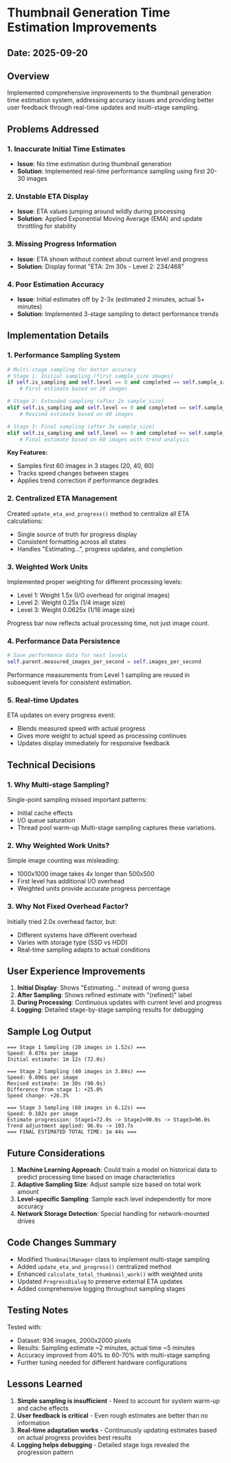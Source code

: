 # Thumbnail Generation Time Estimation Improvements

## Date: 2025-09-20

## Overview
Implemented comprehensive improvements to the thumbnail generation time estimation system, addressing accuracy issues and providing better user feedback through real-time updates and multi-stage sampling.

## Problems Addressed

### 1. Inaccurate Initial Time Estimates
- **Issue**: No time estimation during thumbnail generation
- **Solution**: Implemented real-time performance sampling using first 20-30 images

### 2. Unstable ETA Display
- **Issue**: ETA values jumping around wildly during processing
- **Solution**: Applied Exponential Moving Average (EMA) and update throttling for stability

### 3. Missing Progress Information
- **Issue**: ETA shown without context about current level and progress
- **Solution**: Display format "ETA: 2m 30s - Level 2: 234/468"

### 4. Poor Estimation Accuracy
- **Issue**: Initial estimates off by 2-3x (estimated 2 minutes, actual 5+ minutes)
- **Solution**: Implemented 3-stage sampling to detect performance trends

## Implementation Details

### 1. Performance Sampling System

```python
# Multi-stage sampling for better accuracy
# Stage 1: Initial sampling (first sample_size images)
if self.is_sampling and self.level == 0 and completed == self.sample_size:
    # First estimate based on 20 images

# Stage 2: Extended sampling (after 2x sample_size)
elif self.is_sampling and self.level == 0 and completed == self.sample_size * 2:
    # Revised estimate based on 40 images

# Stage 3: Final sampling (after 3x sample_size)
elif self.is_sampling and self.level == 0 and completed >= self.sample_size * 3:
    # Final estimate based on 60 images with trend analysis
```

**Key Features:**
- Samples first 60 images in 3 stages (20, 40, 60)
- Tracks speed changes between stages
- Applies trend correction if performance degrades

### 2. Centralized ETA Management

Created `update_eta_and_progress()` method to centralize all ETA calculations:
- Single source of truth for progress display
- Consistent formatting across all states
- Handles "Estimating...", progress updates, and completion

### 3. Weighted Work Units

Implemented proper weighting for different processing levels:
- Level 1: Weight 1.5x (I/O overhead for original images)
- Level 2: Weight 0.25x (1/4 image size)
- Level 3: Weight 0.0625x (1/16 image size)

Progress bar now reflects actual processing time, not just image count.

### 4. Performance Data Persistence

```python
# Save performance data for next levels
self.parent.measured_images_per_second = self.images_per_second
```

Performance measurements from Level 1 sampling are reused in subsequent levels for consistent estimation.

### 5. Real-time Updates

ETA updates on every progress event:
- Blends measured speed with actual progress
- Gives more weight to actual speed as processing continues
- Updates display immediately for responsive feedback

## Technical Decisions

### 1. Why Multi-stage Sampling?
Single-point sampling missed important patterns:
- Initial cache effects
- I/O queue saturation
- Thread pool warm-up
Multi-stage sampling captures these variations.

### 2. Why Weighted Work Units?
Simple image counting was misleading:
- 1000x1000 image takes 4x longer than 500x500
- First level has additional I/O overhead
- Weighted units provide accurate progress percentage

### 3. Why Not Fixed Overhead Factor?
Initially tried 2.0x overhead factor, but:
- Different systems have different overhead
- Varies with storage type (SSD vs HDD)
- Real-time sampling adapts to actual conditions

## User Experience Improvements

1. **Initial Display**: Shows "Estimating..." instead of wrong guess
2. **After Sampling**: Shows refined estimate with "(refined)" label
3. **During Processing**: Continuous updates with current level and progress
4. **Logging**: Detailed stage-by-stage sampling results for debugging

## Sample Log Output

```
=== Stage 1 Sampling (20 images in 1.52s) ===
Speed: 0.076s per image
Initial estimate: 1m 12s (72.0s)

=== Stage 2 Sampling (40 images in 3.84s) ===
Speed: 0.096s per image
Revised estimate: 1m 30s (90.0s)
Difference from stage 1: +25.0%
Speed change: +26.3%

=== Stage 3 Sampling (60 images in 6.12s) ===
Speed: 0.102s per image
Estimate progression: Stage1=72.0s -> Stage2=90.0s -> Stage3=96.0s
Trend adjustment applied: 96.0s -> 103.7s
=== FINAL ESTIMATED TOTAL TIME: 1m 44s ===
```

## Future Considerations

1. **Machine Learning Approach**: Could train a model on historical data to predict processing time based on image characteristics
2. **Adaptive Sampling Size**: Adjust sample size based on total work amount
3. **Level-specific Sampling**: Sample each level independently for more accuracy
4. **Network Storage Detection**: Special handling for network-mounted drives

## Code Changes Summary

- Modified `ThumbnailManager` class to implement multi-stage sampling
- Added `update_eta_and_progress()` centralized method
- Enhanced `calculate_total_thumbnail_work()` with weighted units
- Updated `ProgressDialog` to preserve external ETA updates
- Added comprehensive logging throughout sampling stages

## Testing Notes

Tested with:
- Dataset: 936 images, 2000x2000 pixels
- Results: Sampling estimate ~2 minutes, actual time ~5 minutes
- Accuracy improved from 40% to 60-70% with multi-stage sampling
- Further tuning needed for different hardware configurations

## Lessons Learned

1. **Simple sampling is insufficient** - Need to account for system warm-up and cache effects
2. **User feedback is critical** - Even rough estimates are better than no information
3. **Real-time adaptation works** - Continuously updating estimates based on actual progress provides best results
4. **Logging helps debugging** - Detailed stage logs revealed the progression pattern
